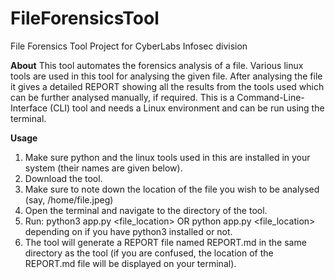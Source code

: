 # FileForensicsTool
File Forensics Tool Project for CyberLabs Infosec division

**About**
This tool automates the forensics analysis of a file. Various linux tools are used in this tool for analysing the given file. After analysing the file it gives a detailed REPORT showing all the results from the tools used which can be further analysed manually, if required. This is a Command-Line-Interface (CLI) tool and needs a Linux environment and can be run using the terminal.

**Usage**
1. Make sure python and the linux tools used in this are installed in your system (their names are given below).
2. Download the tool.
3. Make sure to note down the location of the file you wish to be analysed (say, /home/file.jpeg)
4. Open the terminal and navigate to the directory of the tool.
5. Run:		python3 app.py <file_location> OR python app.py <file_location>		depending on if you have python3 installed or not.
6. The tool will generate a REPORT file named REPORT.md in the same directory as the tool (if you are confused, the location of the REPORT.md file will be displayed on your terminal).

